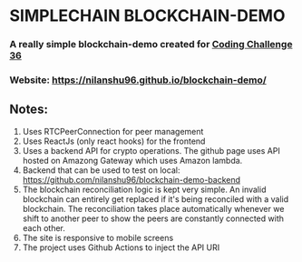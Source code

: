 # SIMPLECHAIN BLOCKCHAIN-DEMO

### A really simple blockchain-demo created for [Coding Challenge 36](https://github.com/zero-to-mastery/coding_challenge-36)
### Website: https://nilanshu96.github.io/blockchain-demo/

## Notes:
1. Uses RTCPeerConnection for peer management
2. Uses ReactJs (only react hooks) for the frontend
3. Uses a backend API for crypto operations. The github page uses API hosted on Amazong Gateway which uses Amazon lambda.
4. Backend that can be used to test on local: https://github.com/nilanshu96/blockchain-demo-backend
5. The blockchain reconciliation logic is kept very simple. An invalid blockchain can entirely get replaced if it's being reconciled with a valid blockchain. The reconciliation takes place automatically whenever we shift to another peer to show the peers are constantly connected with each other.
6. The site is responsive to mobile screens
7. The project uses Github Actions to inject the API URI
